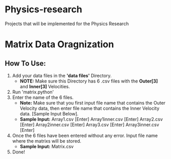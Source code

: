 # Physics-research
Projects that will be implemented for the Physics Research

# Matrix Data Oragnization
## How To Use:
1. Add your data files in the **'data files'** Directory.
    - **NOTE:** Make sure this Directory has 6 .csv files with the **Outer[3]** and **Inner[3]** Velocities.
2. Run 'matrix.python'
3. Enter the name of the 6 files.
   - **Note:** Make sure that you first input file name that contains the Outer Velocity data, then enter file name that contains the Inner Velocity data. [Sample Input Below].
    - **Sample Input:** Array1.csv [Enter] Array1inner.csv [Enter] Array2.csv [Enter] Array2inner.csv [Enter] Array3.csv [Enter] Array3inner.csv [Enter]
4. Once the 6 files have been entered without any error. Input file name where the matrixs will be stored.
     - **Sample Input:** Matrix.csv
5. Done!
